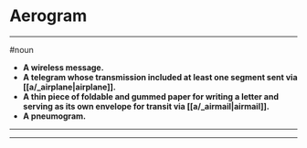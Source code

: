 # Aerogram
---
#noun
- **A wireless message.**
- **A telegram whose transmission included at least one segment sent via [[a/_airplane|airplane]].**
- **A thin piece of foldable and gummed paper for writing a letter and serving as its own envelope for transit via [[a/_airmail|airmail]].**
- **A pneumogram.**
---
---
